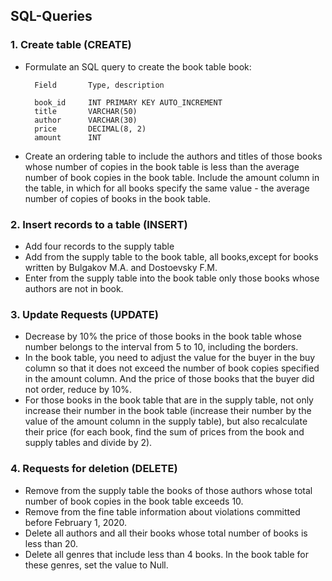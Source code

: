 ## SQL-Queries

### 1. Create table (CREATE)
* Formulate an SQL query to create the book table book:

		Field		Type, description

		book_id		INT PRIMARY KEY AUTO_INCREMENT
		title		VARCHAR(50)
		author		VARCHAR(30)
		price		DECIMAL(8, 2)
		amount		INT
* Create an ordering table to include the authors and titles of those books whose number of copies in the book table is less than the average number of book copies in the book table. Include the amount column in the table, in which for all books specify the same value - the average number of copies of books in the book table.

### 2. Insert records to a table (INSERT)
* Add four records to the supply table
* Add from the supply table to the book table, all books,except for books written by Bulgakov M.A. and Dostoevsky F.M.
* Enter from the supply table into the book table only   those books whose authors are not in book.

### 3. Update Requests (UPDATE)
* Decrease by 10% the price of those books in the book table whose number belongs to the interval from 5 to 10, including the borders.
* In the book table, you need to adjust the value for the buyer in the buy column so that it does not exceed the number of book copies specified in the amount column. And the price of those books that the buyer did not order, reduce by 10%.
* For those books in the book table that are in the supply table, not only increase their number in the book table (increase their number by the value of the amount column in the supply table), but also recalculate their price (for each book, find the sum of prices from the book and supply tables and divide by 2).

### 4. Requests for deletion (DELETE)
* Remove from the supply table the books of those authors whose total number of book copies in the book table exceeds 10.
* Remove from the fine table information about violations committed before February 1, 2020.
* Delete all authors and all their books whose total number of books is less than 20.
* Delete all genres that include less than 4 books. In the book table for these genres, set the value to Null.